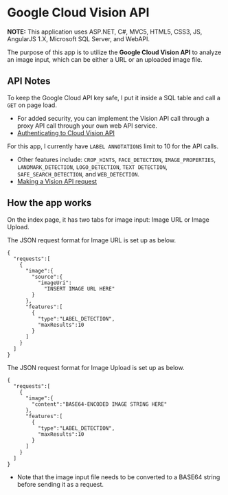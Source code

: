 # Google Cloud Vision API

**NOTE:** This application uses ASP.NET, C#, MVC5, HTML5, CSS3, JS, AngularJS 1.X, Microsoft SQL Server, and WebAPI.

The purpose of this app is to utilize the **Google Cloud Vision API** to analyze an image input, which can be either a URL or an uploaded image file.

## API Notes

To keep the Google Cloud API key safe, I put it inside a SQL table and call a `GET` on page load.
* For added security, you can implement the Vision API call through a proxy API call through your own web API service.
* [Authenticating to Cloud Vision API](https://cloud.google.com/vision/docs/auth)

For this app, I currently have `LABEL ANNOTATIONS` limit to 10 for the API calls.
* Other features include: `CROP_HINTS`, `FACE_DETECTION`, `IMAGE_PROPERTIES`, `LANDMARK_DETECTION`, `LOGO_DETECTION`, `TEXT DETECTION`, `SAFE_SEARCH_DETECTION`, and `WEB_DETECTION`.
* [Making a Vision API request](https://cloud.google.com/vision/docs/request)

## How the app works

On the index page, it has two tabs for image input: Image URL or Image Upload.

The JSON request format for Image URL is set up as below.
```
{
  "requests":[
    {
      "image":{
        "source":{
          "imageUri":
            "INSERT IMAGE URL HERE"
        }
      },
      "features":[
        {
          "type":"LABEL_DETECTION",
          "maxResults":10
        }
      ]
    }
  ]
}
```

The JSON request format for Image Upload is set up as below.
```
{
  "requests":[
    {
      "image":{
        "content":"BASE64-ENCODED IMAGE STRING HERE"
      },
      "features":[
        {
          "type":"LABEL_DETECTION",
          "maxResults":10
        }
      ]
    }
  ]
}
```

* Note that the image input file needs to be converted to a BASE64 string before sending it as a request.
